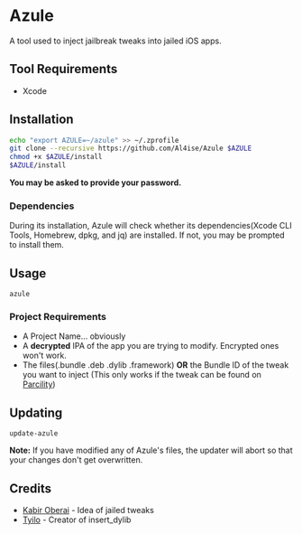 # Azule

A tool used to inject jailbreak tweaks into jailed iOS apps.

## Tool Requirements
* Xcode

## Installation

```zsh
echo "export AZULE=~/azule" >> ~/.zprofile
git clone --recursive https://github.com/Al4ise/Azule $AZULE
chmod +x $AZULE/install
$AZULE/install
```
**You may be asked to provide your password.**

### Dependencies 
During its installation, Azule will check whether its dependencies(Xcode CLI Tools, Homebrew, dpkg, and jq) are installed. If not, you may be prompted to install them.

## Usage
```
azule
```
### Project Requirements
* A Project Name... obviously
* A **decrypted** IPA of the app you are trying to modify. Encrypted ones won't work.
* The files(.bundle .deb .dylib .framework) **OR** the Bundle ID of the tweak you want to inject (This only works if the tweak can be found on [Parcility](https://parcility.co))

## Updating
```
update-azule
```
**Note:** If you have modified any of Azule's files, the updater will abort so that your changes don't get overwritten.

## Credits

* [Kabir Oberai](https://github.com/kabiroberai/theos-jailed) - Idea of jailed tweaks
* [Tyilo](https://github.com/Tyilo/insert_dylib) - Creator of insert_dylib
